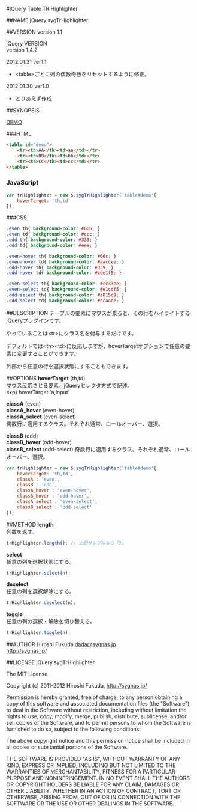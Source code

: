 #jQuery Table TR Highlighter 

##NAME
jQuery.sygTrHighlighter

##VERSION
version 1.1

jQuery VERSION  
version 1.4.2

2012.01.31 ver1.1  

* &lt;table&gt;ごとに列の偶数奇数をリセットするように修正。

2012.01.30 ver1.0  

* とりあえず作成

##SYNOPSIS

[DEMO](http://sygnas.jp/dl/javascript/jquery.syg_trhighlighter/demo/example.html)
	
###HTML
``` html
<table id="demo">
	<tr><th>AA</th><td>aa</td></tr>
	<tr><th>BB</th><td>bb</td></tr>
	<tr><th>CC</th><td>cc</td></tr>
</table>
```

### JavaScript
``` js
var trHighlighter = new $.sygTrHighlighter('table#demo'{
	hoverTarget: 'th,td'
});
```
###CSS
``` css
.even th{ background-color: #666; }
.even td{ background-color: #ccc; }
.odd th{ background-color: #333; }
.odd td{ background-color: #eee; }

.even-hover th{ background-color: #66c; }
.even-hover td{ background-color: #aaccee; }
.odd-hover th{ background-color: #339; }
.odd-hover td{ background-color: #cde1f5; }

.even-select th{ background-color: #cc33ee; }
.even-select td{ background-color: #e1cdf5; }
.odd-select th{ background-color: #a815c9; }
.odd-select td{ background-color: #ccaaee; }
```

##DESCRIPTION
テーブルの要素にマウスが乗ると、その行をハイライトするjQueryプラグインです。

やっていることは&lt;tr&gt;にクラス名を付与するだけです。

デフォルトでは&lt;th&gt;&lt;td&gt;に反応しますが、hoverTargetオプションで任意の要素に変更することができます。

外部から任意の行を選択状態にすることもできます。

##OPTIONS
**hoverTarget** (th,td)  
マウス反応させる要素。jQueryセレクタ方式で記述。  
exp) hoverTarget:'a,input'

**classA** (even)  
**classA_hover** (even-hover)  
**classA_select** (even-select)  
偶数行に適用するクラス。それぞれ通常、ロールオーバー、選択。

**classB** (odd)  
**classB_hover** (odd-hover)  
**classB_select** (odd-select) 
奇数行に適用するクラス。それぞれ通常、ロールオーバー、選択。 

``` js
var trHighlighter = new $.sygTrHighlighter('table#demo'{
	hoverTarget: 'th,td',
	classA : 'even',
	classB : 'odd',
	classA_hover : 'even-hover',
	classB_hover : 'odd-hover',
	classA_select : 'even-select',
	classB_select : 'odd-select'
});
```

##METHOD
**length**  
列数を返す。

``` js
trHighlighter.length();	// 上記サンプルなら「3」
```

**select**  
任意の列を選択状態にする。

``` js
trHighlighter.select(n);
```

**deselect**  
任意の列を選択解除にする。

``` js
trHighlighter.deselect(n);
```

**toggle**  
任意の列の選択・解除を切り替える。

``` js
trHighlighter.toggle(n);
```


##AUTHOR
Hiroshi Fukuda <dada@sygnas.jp>  
http://sygnas.jp/

##LICENSE
jQuery.sygTrHighlighter

The MIT License

Copyright (c) 2011-2012 Hiroshi Fukuda, http://sygnas.jp/

Permission is hereby granted, free of charge, to any person obtaining a copy
of this software and associated documentation files (the "Software"), to deal
in the Software without restriction, including without limitation the rights
to use, copy, modify, merge, publish, distribute, sublicense, and/or sell
copies of the Software, and to permit persons to whom the Software is
furnished to do so, subject to the following conditions:

The above copyright notice and this permission notice shall be included in
all copies or substantial portions of the Software.

THE SOFTWARE IS PROVIDED "AS IS", WITHOUT WARRANTY OF ANY KIND, EXPRESS OR
IMPLIED, INCLUDING BUT NOT LIMITED TO THE WARRANTIES OF MERCHANTABILITY,
FITNESS FOR A PARTICULAR PURPOSE AND NONINFRINGEMENT. IN NO EVENT SHALL THE
AUTHORS OR COPYRIGHT HOLDERS BE LIABLE FOR ANY CLAIM, DAMAGES OR OTHER
LIABILITY, WHETHER IN AN ACTION OF CONTRACT, TORT OR OTHERWISE, ARISING FROM,
OUT OF OR IN CONNECTION WITH THE SOFTWARE OR THE USE OR OTHER DEALINGS IN
THE SOFTWARE.
